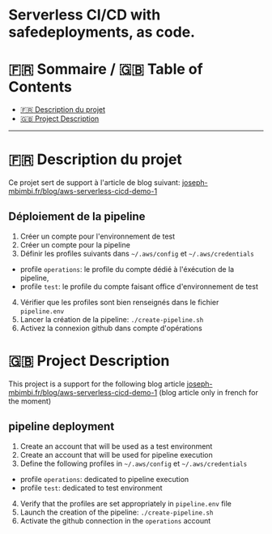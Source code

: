 # Serverless CI/CD with safedeployments, as code.

:fr: Sommaire / :gb: Table of Contents
=================

<!--ts-->

- [:fr: Description du projet](#fr-description-du-projet)
- [:gb: Project Description](#gb-project-description)
  
---

# :fr: Description du projet

Ce projet sert de support à l'article de blog suivant: 
[joseph-mbimbi.fr/blog/aws-serverless-cicd-demo-1](joseph-mbimbi.fr/blog/aws-serverless-cicd-demo-1)

## Déploiement de la pipeline

1. Créer un compte pour l'environnement de test
2. Créer un compte pour la pipeline
3. Définir les profiles suivants dans `~/.aws/config` et `~/.aws/credentials`
  - profile `operations`: le profile du compte dédié à l'éxécution de la pipeline,
  - profile `test`: le profile du compte faisant office d'environnement de test
4. Vérifier que les profiles sont bien renseignés dans le fichier `pipeline.env`
5. Lancer la création de la pipeline: `./create-pipeline.sh`
6. Activez la connexion github dans compte d'opérations


# :gb: Project Description

This project is a support for the following blog article 
[joseph-mbimbi.fr/blog/aws-serverless-cicd-demo-1](joseph-mbimbi.fr/blog/aws-serverless-cicd-demo-1) 
(blog article only in french for the moment)

## pipeline deployment

1. Create an account that will be used as a test environment
2. Create an account that will be used for pipeline execution
3. Define the following profiles in `~/.aws/config` et `~/.aws/credentials`
  - profile `operations`: dedicated to pipeline execution
  - profile `test`: dedicated to test environment
4. Verify that the profiles are set appropriately in `pipeline.env` file
5. Launch the creation of the pipeline: `./create-pipeline.sh`
6. Activate the github connection in the `operations` account
